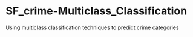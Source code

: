# SF_crime-Multiclass_Classification
Using multiclass classification techniques to predict crime categories
